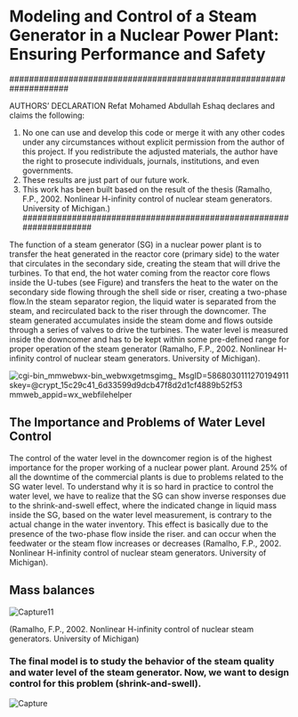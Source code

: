 # Modeling and Control of a Steam Generator in a Nuclear Power Plant: Ensuring Performance and Safety
####################################################################

AUTHORS’ DECLARATION
Refat Mohamed Abdullah Eshaq declares and claims the following:
1. No one can use and develop this code or merge it with any other codes under any circumstances without explicit permission from the author of this project. If you redistribute the adjusted materials, the author have the right to prosecute individuals, journals, institutions, and even governments.
2. These results are just part of our future work.
3. This work has been built based on the result of the thesis (Ramalho, F.P., 2002. Nonlinear H-infinity control of nuclear steam generators. University of Michigan.)
####################################################################

The function of a steam generator (SG) in a nuclear power plant is to transfer the heat generated in the reactor core (primary side) to the water that circulates in the secondary side, creating the steam that will drive the turbines. To that end, the hot water coming from the reactor core flows inside the U-tubes (see Figure) and transfers the heat to the water on the secondary side flowing through the shell side or riser, creating a two-phase flow.In the steam separator region, the liquid water is separated from the steam, and recirculated back to the riser through the downcomer. The steam generated accumulates inside the steam dome and flows outside through a series of valves to drive the turbines. The water level is measured inside the downcomer and has to be kept within some pre-defined range for proper operation of the steam generator (Ramalho, F.P., 2002. Nonlinear H-infinity control of nuclear steam generators. University of Michigan).

![_cgi-bin_mmwebwx-bin_webwxgetmsgimg__ MsgID=5868030111270194911 skey=@crypt_15c29c41_6d33599d9dcb47f8d2d1cf4889b52f53 mmweb_appid=wx_webfilehelper](https://github.com/user-attachments/assets/53235855-a946-4a53-86c9-98008105fe5f)

## The Importance and Problems of Water Level Control 

The control of the water level in the downcomer region is of the highest importance for the proper working of a nuclear power plant. Around 25% of all the downtime of the commercial plants is due to problems related to the SG water level. To understand why it is so hard in practice to control the water level, we have to realize that the SG can show inverse responses due to the shrink-and-swell effect, where the indicated change in liquid mass inside the SG, based on the water level measurement, is contrary to the actual change in the water inventory. This effect is basically due to the presence of the two-phase flow inside the riser. and can occur when the feedwater or the steam flow increases or decreases (Ramalho, F.P., 2002. Nonlinear H-infinity control of nuclear steam generators. University of Michigan).

## Mass balances 

![Capture11](https://github.com/REFATESHAQ/Steam-generator-nuclear-power-/assets/48349737/ef83c4c1-cb08-4e7a-89b5-7604323a5ffa)

(Ramalho, F.P., 2002. Nonlinear H-infinity control of nuclear steam generators. University of Michigan)

### The final model is to study the behavior of the steam quality and water level of the steam generator. Now, we want to design control for this problem (shrink-and-swell).

![Capture](https://github.com/REFATESHAQ/Steam-generator-nuclear-power-/assets/48349737/02716de4-33a0-4222-8d06-b4811d3ef674)

